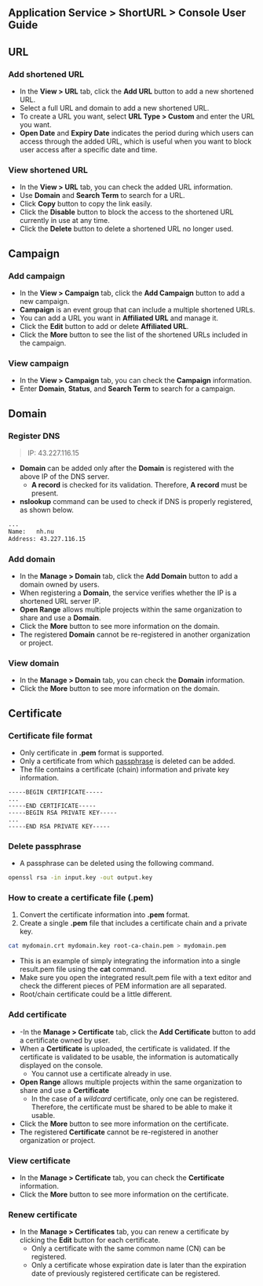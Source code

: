 ## Application Service > ShortURL > Console User Guide

## URL

### Add shortened URL
- In the **View > URL** tab, click the **Add URL** button to add a new shortened URL.
- Select a full URL and domain to add a new shortened URL.
- To create a URL you want, select **URL Type > Custom** and enter the URL you want.
- **Open Date** and **Expiry Date** indicates the period during which users can access through the added URL, which is useful when you want to block user access after a specific date and time.

### View shortened URL
- In the **View > URL** tab, you can check the added URL information.
- Use **Domain** and **Search Term** to search for a URL.
- Click **Copy** button to copy the link easily.
- Click the **Disable** button to block the access to the shortened URL currently in use at any time.
- Click the **Delete** button to delete a shortened URL no longer used.



## Campaign

### Add campaign
- In the **View > Campaign** tab, click the **Add Campaign** button to add a new campaign.
- **Campaign** is an event group that can include a multiple shortened URLs.
- You can add a URL you want in **Affiliated URL** and manage it.
- Click the **Edit** button to add or delete **Affiliated URL**.
- Click the **More** button to see the list of the shortened URLs included in the campaign.

### View campaign
- In the **View > Campaign** tab, you can check the **Campaign** information.
- Enter **Domain**, **Status**, and **Search Term** to search for a campaign.


## Domain

### Register DNS
> IP: 43.227.116.15
- **Domain** can be added only after the **Domain** is registered with the above IP of the DNS server.
    - **A record** is checked for its validation. Therefore, **A record** must be present.
- **nslookup** command can be used to check if DNS is properly registered, as shown below.

```bash
...
Name:   nh.nu
Address: 43.227.116.15
```

### Add domain
- In the **Manage > Domain** tab, click the **Add Domain** button to add a domain owned by users.
- When registering a **Domain**, the service verifies whether the IP is a shortened URL server IP.
- **Open Range** allows multiple projects within the same organization to share and use a **Domain**.
- Click the **More** button to see more information on the domain.
- The registered **Domain** cannot be re-registered in another organization or project.

### View domain
- In the **Manage > Domain** tab, you can check the **Domain** information.
- Click the **More** button to see more information on the domain.



## Certificate

### Certificate file format
- Only certificate in **.pem** format is supported.
- Only a certificate from which [passphrase](https://github.com/TOAST-DOCS/ShortURL/pull/1/files#passphrase-삭제) is deleted can be added.
- The file contains a certificate (chain) information and private key information.

```
-----BEGIN CERTIFICATE-----
...
-----END CERTIFICATE-----
-----BEGIN RSA PRIVATE KEY-----
...
-----END RSA PRIVATE KEY-----
```

### Delete passphrase
- A passphrase can be deleted using the following command.

```bash
openssl rsa -in input.key -out output.key
```

### How to create a certificate file (.pem)
1. Convert the certificate information into **.pem** format.
2. Create a single **.pem** file that includes a certificate chain and a private key.

```bash
cat mydomain.crt mydomain.key root-ca-chain.pem > mydomain.pem
```

- This is an example of simply integrating the information into a single result.pem file using the **cat** command.
- Make sure you open the integrated result.pem file with a text editor and check the different pieces of PEM information are all separated.
- Root/chain certificate could be a little different.


### Add certificate
- -In the **Manage > Certificate** tab, click the **Add Certificate** button to add a certificate owned by user.
- When a **Certificate** is uploaded, the certificate is validated. If the certificate is validated to be usable, the information is automatically displayed on the console.
    - You cannot use a certificate already in use.
- **Open Range** allows multiple projects within the same organization to share and use a **Certificate**
    - In the case of a _wildcard_ certificate, only one can be registered. Therefore, the certificate must be shared to be able to make it usable.
- Click the **More** button to see more information on the certificate.
- The registered **Certificate** cannot be re-registered in another organization or project.

### View certificate
- In the **Manage > Certificate** tab, you can check the **Certificate** information.
- Click the **More** button to see more information on the certificate.

### Renew certificate
- In the **Manage > Certificates** tab, you can renew a certificate by clicking the **Edit** button for each certificate.
    - Only a certificate with the same common name (CN) can be registered.
    - Only a certificate whose expiration date is later than the expiration date of previously registered certificate can be registered.